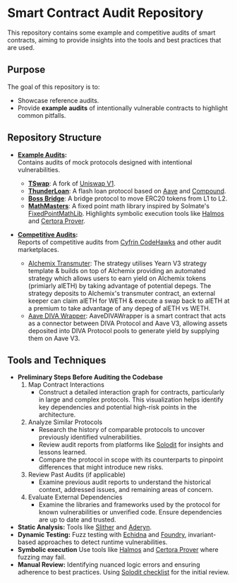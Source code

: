# Smart Contract Audit Repository

This repository contains some example and competitive audits of smart contracts, aiming to provide insights into the tools and best practices that are used.

## Purpose

The goal of this repository is to:  
- Showcase reference audits.  
- Provide **example audits** of intentionally vulnerable contracts to highlight common pitfalls.  

## Repository Structure

- **[Example Audits](./example-audits):**  
  Contains audits of mock protocols designed with intentional vulnerabilities.  
  - **[TSwap](https://github.com/mlbyvn/audits/tree/main/example-audits/tswap)**: A fork of [Uniswap V1](https://docs.uniswap.org/contracts/v1/overview).
  - **[ThunderLoan](https://github.com/mlbyvn/audits/tree/main/example-audits/thunderloan)**: A flash loan protocol based on [Aave](https://aave.com/docs) and [Compound](https://docs.compound.finance/).
  - **[Boss Bridge](https://github.com/mlbyvn/audits/tree/main/example-audits/boss-bridge)**: A bridge protocol to move ERC20 tokens from L1 to L2.
  - **[MathMasters](https://github.com/mlbyvn/audits/tree/main/example-audits/mathmasters)**: A fixed point math library inspired by Solmate's [FixedPointMathLib](https://github.com/transmissions11/solmate/blob/main/src/utils/FixedPointMathLib.sol). Highlights symbolic execution tools like [Halmos](https://github.com/a16z/halmos) and [Certora Prover](https://www.certora.com/prover).


- **[Competitive Audits](./competitive-audits):**  
  Reports of competitive audits from [Cyfrin CodeHawks](https://codehawks.cyfrin.io/) and other audit marketplaces.
  - [Alchemix Transmuter](https://github.com/mlbyvn/audits/tree/main/competitive-audits/2024-12-alchemix): The strategy utilises Yearn V3 strategy template & builds on top of Alchemix providing an automated strategy which allows users to earn yield on Alchemix tokens (primiarly alETH) by taking advantage of potential       depegs. The strategy deposits to Alchemix's transmuter contract, an external keeper can claim alETH for WETH & execute a swap back to alETH at a premium to take advantage of any depeg of alETH vs WETH.
  - [Aave DIVA Wrapper](https://github.com/mlbyvn/audits/tree/main/competitive-audits/2025-01-diva): AaveDIVAWrapper is a smart contract that acts as a connector between DIVA Protocol and Aave V3, allowing assets deposited into DIVA Protocol pools to generate yield by supplying them on Aave V3.

## Tools and Techniques

- **Preliminary Steps Before Auditing the Codebase** 
    1. Map Contract Interactions
       - Construct a detailed interaction graph for contracts, particularly in large and complex protocols. This visualization helps identify key dependencies and potential high-risk points in the architecture.
    2. Analyze Similar Protocols
       - Research the history of comparable protocols to uncover previously identified vulnerabilities.
       - Review audit reports from platforms like [Solodit](https://solodit.cyfrin.io/) for insights and lessons learned.
       - Compare the protocol in scope with its counterparts to pinpoint differences that might introduce new risks.
    3. Review Past Audits (if applicable)
       - Examine previous audit reports to understand the historical context, addressed issues, and remaining areas of concern.
    4. Evaluate External Dependencies
       - Examine the libraries and frameworks used by the protocol for known vulnerabilities or unverified code. Ensure dependencies are up to date and trusted.
- **Static Analysis:** Tools like [Slither](https://github.com/crytic/slither) and [Aderyn](https://github.com/crytic/aderyn).  
- **Dynamic Testing:** Fuzz testing with [Echidna](https://github.com/crytic/echidna) and [Foundry](https://book.getfoundry.sh/), invariant-based approaches to detect runtime vulnerabilities.
- **Symbolic execution** Use tools like [Halmos](https://github.com/a16z/halmos) and [Certora Prover](https://www.certora.com/prover) where fuzzing may fail.
- **Manual Review:** Identifying nuanced logic errors and ensuring adherence to best practices. Using [Solodit checklist](https://solodit.cyfrin.io/checklist) for the initial review.


